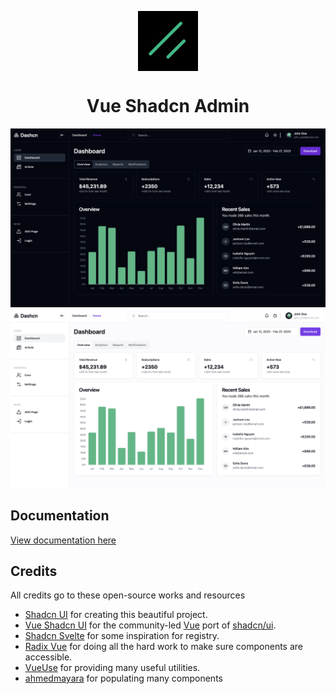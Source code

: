<p align="center">
 <img align="center" src="https://raw.githubusercontent.com/radix-vue/shadcn-vue/dev/apps/www/src/public/android-chrome-192x192.png" height="96" />
 <h1 align="center">
  Vue Shadcn Admin
 </h1>
</p>

![hero](src/assets/images/screenshot-dark.png)
![hero](src/assets/images/screenshot-light.png)

## Documentation

[View documentation here](https://www.shadcn-vue.com/docs/introduction.html)

## Credits

All credits go to these open-source works and resources

- [Shadcn UI](https://ui.shadcn.com) for creating this beautiful project.
- [Vue Shadcn UI](https://www.shadcn-vue.com/) for the community-led [Vue](https://vuejs.org/) port of [shadcn/ui](https://ui.shadcn.com).
- [Shadcn Svelte](https://shadcn-svelte.com) for some inspiration for registry.
- [Radix Vue](https://radix-vue.com) for doing all the hard work to make sure components are accessible.
- [VueUse](https://vueuse.org) for providing many useful utilities.
- [ahmedmayara](https://github.com/ahmedmayara/shadcn-vue) for populating many components